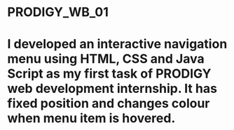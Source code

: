 # PRODIGY_WB_01
# I developed an interactive navigation menu using HTML, CSS and Java Script as my first task of PRODIGY web development internship. It has fixed position and changes colour when menu item is hovered.
